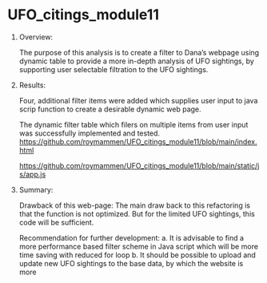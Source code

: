 # UFO_citings_module11

1.	Overview: 

    The purpose of this analysis is to create a filter to Dana’s webpage using dynamic table to provide a more in-depth analysis of UFO sightings, by supporting user selectable filtration to the UFO sightings.

2.	Results: 

    Four, additional filter items were added which supplies user input to java scrip function to create a desirable dynamic web page. 

    The dynamic filter table which filers on multiple items from user input was successfully implemented and tested.
    	https://github.com/roymammen/UFO_citings_module11/blob/main/index.html

	https://github.com/roymammen/UFO_citings_module11/blob/main/static/js/app.js

3.	Summary: 

    Drawback of this web-page:
	      The main draw back to this refactoring is that the function is not optimized. But for the limited UFO sightings, this code will be sufficient.
    
    Recommendation for further development:
      a. It is advisable to find a more performance based filter scheme in Java script which will be more time saving with reduced for loop
      b. It should be possible to upload and update new UFO sightings to the base data, by which the website is more 
